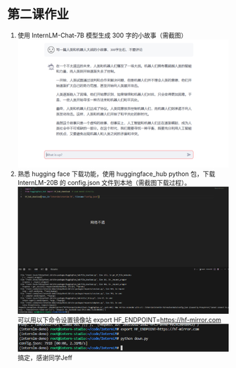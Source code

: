 # 第二课作业
1. 使用 InternLM-Chat-7B 模型生成 300 字的小故事（需截图）
![这是图片](png/class2_1.png "work2_1")
2. 熟悉 hugging face 下载功能，使用 huggingface_hub python 包，下载 InternLM-20B 的 config.json 文件到本地（需截图下载过程）。
![这是图片](png/class2_2.png "work2_2")
可以用以下命令设置镜像站
export HF_ENDPOINT=https://hf-mirror.com
![这是图片](png/class2_3.png "work2_3")
搞定，感谢同学Jeff